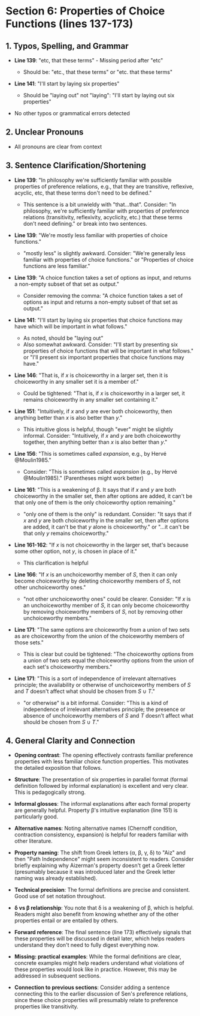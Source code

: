 # Section 6: Properties of Choice Functions (lines 137-173)

## 1. Typos, Spelling, and Grammar
- **Line 139**: "etc, that these terms" - Missing period after "etc" 
  - Should be: "etc., that these terms" or "etc. that these terms"
  
- **Line 141**: "I'll start by laying six properties" 
  - Should be "laying out" not "laying": "I'll start by laying out six properties"
  
- No other typos or grammatical errors detected

## 2. Unclear Pronouns
- All pronouns are clear from context

## 3. Sentence Clarification/Shortening
- **Line 139**: "In philosophy we're sufficiently familiar with possible properties of preference relations, e.g., that they are transitive, reflexive, acyclic, etc, that these terms don't need to be defined."
  - This sentence is a bit unwieldy with "that...that". Consider: "In philosophy, we're sufficiently familiar with properties of preference relations (transitivity, reflexivity, acyclicity, etc.) that these terms don't need defining." or break into two sentences.

- **Line 139**: "We're mostly less familiar with properties of choice functions."
  - "mostly less" is slightly awkward. Consider: "We're generally less familiar with properties of choice functions." or "Properties of choice functions are less familiar."

- **Line 139**: "A choice function takes a set of options as input, and returns a non-empty subset of that set as output."
  - Consider removing the comma: "A choice function takes a set of options as input and returns a non-empty subset of that set as output."

- **Line 141**: "I'll start by laying six properties that choice functions may have which will be important in what follows."
  - As noted, should be "laying out"
  - Also somewhat awkward. Consider: "I'll start by presenting six properties of choice functions that will be important in what follows." or "I'll present six important properties that choice functions may have."

- **Line 146**: "That is, if *x* is choiceworthy in a larger set, then it is choiceworthy in any smaller set it is a member of."
  - Could be tightened: "That is, if *x* is choiceworthy in a larger set, it remains choiceworthy in any smaller set containing it."

- **Line 151**: "Intuitively, if *x* and *y* are ever both choiceworthy, then anything better than *x* is also better than *y*."
  - This intuitive gloss is helpful, though "ever" might be slightly informal. Consider: "Intuitively, if *x* and *y* are both choiceworthy together, then anything better than *x* is also better than *y*."

- **Line 156**: "This is sometimes called *expansion*, e.g., by Hervé @Moulin1985."
  - Consider: "This is sometimes called *expansion* (e.g., by Hervé @Moulin1985)." (Parentheses might work better)

- **Line 161**: "This is a weakening of β. It says that if *x* and *y* are both choiceworthy in the smaller set, then after options are added, it can't be that only one of them is the only choiceworthy option remaining."
  - "only one of them is the only" is redundant. Consider: "It says that if *x* and *y* are both choiceworthy in the smaller set, then after options are added, it can't be that *y* alone is choiceworthy." or "...it can't be that only *y* remains choiceworthy."

- **Line 161-162**: "If *x* is not choiceworthy in the larger set, that's because some other option, not *y*, is chosen in place of it."
  - This clarification is helpful

- **Line 166**: "If *x* is an unchoiceworthy member of *S*, then it can only become choiceworthy by deleting choiceworthy members of *S*, not other unchoiceworthy ones."
  - "not other unchoiceworthy ones" could be clearer. Consider: "If *x* is an unchoiceworthy member of *S*, it can only become choiceworthy by removing choiceworthy members of *S*, not by removing other unchoiceworthy members."

- **Line 171**: "The same options are choiceworthy from a union of two sets as are choiceworthy from the union of the choiceworthy members of those sets."
  - This is clear but could be tightened: "The choiceworthy options from a union of two sets equal the choiceworthy options from the union of each set's choiceworthy members."

- **Line 171**: "This is a sort of independence of irrelevant alternatives principle; the availability or otherwise of unchoiceworthy members of *S* and *T* doesn't affect what should be chosen from *S* ∪ *T*."
  - "or otherwise" is a bit informal. Consider: "This is a kind of independence of irrelevant alternatives principle; the presence or absence of unchoiceworthy members of *S* and *T* doesn't affect what should be chosen from *S* ∪ *T*."

## 4. General Clarity and Connection
- **Opening contrast**: The opening effectively contrasts familiar preference properties with less familiar choice function properties. This motivates the detailed exposition that follows.

- **Structure**: The presentation of six properties in parallel format (formal definition followed by informal explanation) is excellent and very clear. This is pedagogically strong.

- **Informal glosses**: The informal explanations after each formal property are generally helpful. Property β's intuitive explanation (line 151) is particularly good.

- **Alternative names**: Noting alternative names (Chernoff condition, contraction consistency, expansion) is helpful for readers familiar with other literature.

- **Property naming**: The shift from Greek letters (α, β, γ, δ) to "Aiz" and then "Path Independence" might seem inconsistent to readers. Consider briefly explaining why Aizerman's property doesn't get a Greek letter (presumably because it was introduced later and the Greek letter naming was already established).

- **Technical precision**: The formal definitions are precise and consistent. Good use of set notation throughout.

- **δ vs β relationship**: You note that δ is a weakening of β, which is helpful. Readers might also benefit from knowing whether any of the other properties entail or are entailed by others.

- **Forward reference**: The final sentence (line 173) effectively signals that these properties will be discussed in detail later, which helps readers understand they don't need to fully digest everything now.

- **Missing: practical examples**: While the formal definitions are clear, concrete examples might help readers understand what violations of these properties would look like in practice. However, this may be addressed in subsequent sections.

- **Connection to previous sections**: Consider adding a sentence connecting this to the earlier discussion of Sen's preference relations, since these choice properties will presumably relate to preference properties like transitivity.
